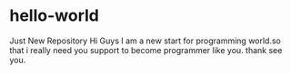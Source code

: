 # hello-world
Just New Repository
Hi Guys
I am a new start for programming world.so that i really need you support to become programmer like you.
thank see you.
